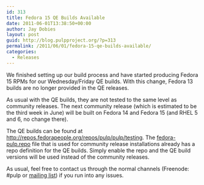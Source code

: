 ```yaml
---
id: 313
title: Fedora 15 QE Builds Available
date: 2011-06-01T13:38:50+00:00
author: Jay Dobies
layout: post
guid: http://blog.pulpproject.org/?p=313
permalink: /2011/06/01/fedora-15-qe-builds-available/
categories:
  - Releases
---
```

We finished setting up our build process and have started producing Fedora 15 RPMs for our Wednesday/Friday QE builds. With this change, Fedora 13 builds are no longer provided in the QE releases.

As usual with the QE builds, they are not tested to the same level as community releases. The next community release (which is estimated to be the third week in June) will be built on Fedora 14 and Fedora 15 (and RHEL 5 and 6, no change there).

The QE builds can be found at <http://repos.fedorapeople.org/repos/pulp/pulp/testing>. The [fedora-pulp.repo](http://repos.fedorapeople.org/repos/pulp/pulp/fedora-pulp.repo) file that is used for community release installations already has a repo definition for the QE builds. Simply enable the repo and the QE build versions will be used instead of the community releases.

As usual, feel free to contact us through the normal channels (Freenode: #pulp or [mailing list](https://www.redhat.com/mailman/listinfo/pulp-list)) if you run into any issues.
